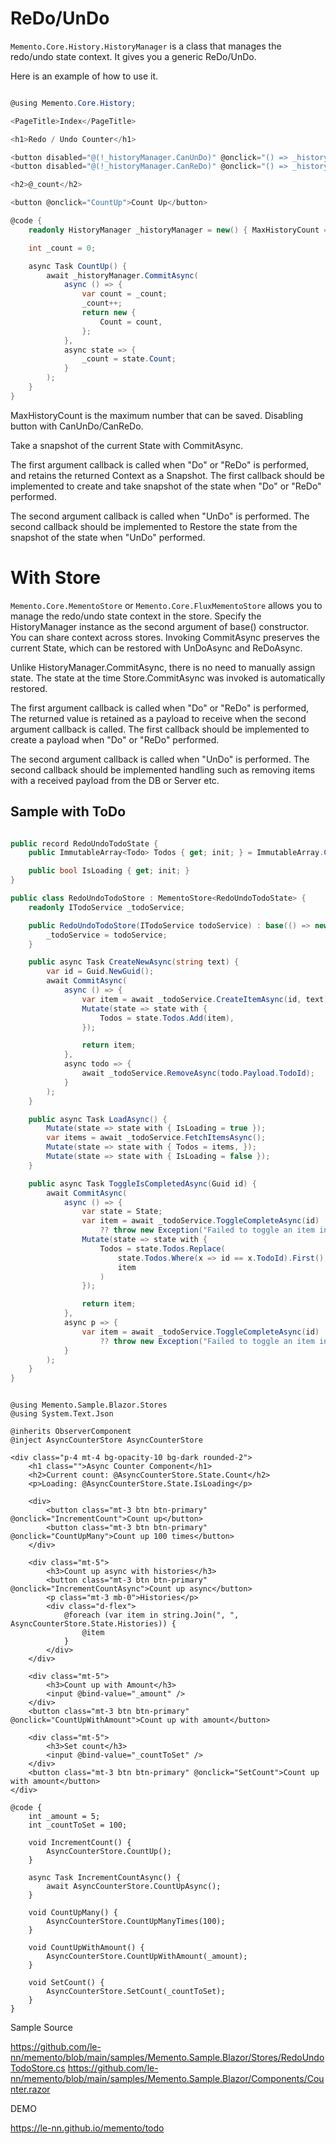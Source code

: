 # ReDo/UnDo

```Memento.Core.History.HistoryManager``` is a class that manages the redo/undo state context.
It gives you a generic ReDo/UnDo.

Here is  an example of how to use it.

```cs

@using Memento.Core.History;

<PageTitle>Index</PageTitle>

<h1>Redo / Undo Counter</h1>

<button disabled="@(!_historyManager.CanUnDo)" @onclick="() => _historyManager.UnDoAsync()">UnDo</button>
<button disabled="@(!_historyManager.CanReDo)" @onclick="() => _historyManager.ReDoAsync()">ReDo</button>

<h2>@_count</h2>

<button @onclick="CountUp">Count Up</button>

@code {
    readonly HistoryManager _historyManager = new() { MaxHistoryCount = 20 };

    int _count = 0;

    async Task CountUp() {
        await _historyManager.CommitAsync(
            async () => {
                var count = _count;
                _count++;
                return new {
                    Count = count,
                };
            },
            async state => {
                _count = state.Count;
            }
        );
    }
}

```


MaxHistoryCount is the maximum number that can be saved.
Disabling button with CanUnDo/CanReDo.

Take a snapshot of the current State with CommitAsync.

The first argument callback is called when "Do" or "ReDo" is performed, and retains the returned Context as a Snapshot.
The first callback should be implemented to create and take snapshot of the state when "Do" or "ReDo" performed.

The second argument callback is called when "UnDo" is performed.
The second callback should be implemented to Restore the state from the snapshot of the state when "UnDo" performed.

# With Store

```Memento.Core.MementoStore``` or ```Memento.Core.FluxMementoStore``` allows you to manage the redo/undo state context in the store.
Specify the HistoryManager instance as the second argument of base() constructor. You can share context across stores.
Invoking CommitAsync preserves the current State, which can be restored with UnDoAsync and ReDoAsync.

Unlike HistoryManager.CommitAsync, there is no need to manually assign state. 
The state at the time Store.CommitAsync was invoked is automatically restored.

The first argument callback is called when "Do" or "ReDo" is performed,
The returned value is retained as a payload to receive when the second argument callback is called.
The first callback should be implemented to create a payload when "Do" or "ReDo" performed.

The second argument callback is called when "UnDo" is performed.
The second callback should be implemented handling such as removing items with a received payload from the DB or Server etc.

## Sample with ToDo

```cs

public record RedoUndoTodoState {
    public ImmutableArray<Todo> Todos { get; init; } = ImmutableArray.Create<Todo>();

    public bool IsLoading { get; init; }
}

public class RedoUndoTodoStore : MementoStore<RedoUndoTodoState> {
    readonly ITodoService _todoService;

    public RedoUndoTodoStore(ITodoService todoService) : base(() => new(), new() { MaxHistoryCount = 20 }) {
        _todoService = todoService;
    }

    public async Task CreateNewAsync(string text) {
        var id = Guid.NewGuid();
        await CommitAsync(
            async () => {
                var item = await _todoService.CreateItemAsync(id, text);
                Mutate(state => state with {
                    Todos = state.Todos.Add(item),
                });

                return item;
            },
            async todo => {
                await _todoService.RemoveAsync(todo.Payload.TodoId);
            }
        );
    }

    public async Task LoadAsync() {
        Mutate(state => state with { IsLoading = true });
        var items = await _todoService.FetchItemsAsync();
        Mutate(state => state with { Todos = items, });
        Mutate(state => state with { IsLoading = false });
    }

    public async Task ToggleIsCompletedAsync(Guid id) {
        await CommitAsync(
            async () => {
                var state = State;
                var item = await _todoService.ToggleCompleteAsync(id)
                    ?? throw new Exception("Failed to toggle an item in Do or ReDo.");
                Mutate(state => state with {
                    Todos = state.Todos.Replace(
                        state.Todos.Where(x => id == x.TodoId).First(),
                        item
                    )
                });

                return item;
            },
            async p => {
                var item = await _todoService.ToggleCompleteAsync(id)
                    ?? throw new Exception("Failed to toggle an item in UnDo.");
            }
        );
    }
}

```

```razor

﻿@using Memento.Sample.Blazor.Stores
@using System.Text.Json

@inherits ObserverComponent
@inject AsyncCounterStore AsyncCounterStore

<div class="p-4 mt-4 bg-opacity-10 bg-dark rounded-2">
    <h1 class="">Async Counter Component</h1>
    <h2>Current count: @AsyncCounterStore.State.Count</h2>
    <p>Loading: @AsyncCounterStore.State.IsLoading</p>

    <div>
        <button class="mt-3 btn btn-primary" @onclick="IncrementCount">Count up</button>
        <button class="mt-3 btn btn-primary" @onclick="CountUpMany">Count up 100 times</button>
    </div>

    <div class="mt-5">
        <h3>Count up async with histories</h3>
        <button class="mt-3 btn btn-primary" @onclick="IncrementCountAsync">Count up async</button>
        <p class="mt-3 mb-0">Histories</p>
        <div class="d-flex">
            @foreach (var item in string.Join(", ", AsyncCounterStore.State.Histories)) {
                @item
            }
        </div>
    </div>

    <div class="mt-5">
        <h3>Count up with Amount</h3>
        <input @bind-value="_amount" />
    </div>
    <button class="mt-3 btn btn-primary" @onclick="CountUpWithAmount">Count up with amount</button>

    <div class="mt-5">
        <h3>Set count</h3>
        <input @bind-value="_countToSet" />
    </div>
    <button class="mt-3 btn btn-primary" @onclick="SetCount">Count up with amount</button>
</div>

@code {
    int _amount = 5;
    int _countToSet = 100;

    void IncrementCount() {
        AsyncCounterStore.CountUp();
    }

    async Task IncrementCountAsync() {
        await AsyncCounterStore.CountUpAsync();
    }

    void CountUpMany() {
        AsyncCounterStore.CountUpManyTimes(100);
    }

    void CountUpWithAmount() {
        AsyncCounterStore.CountUpWithAmount(_amount);
    }

    void SetCount() {
        AsyncCounterStore.SetCount(_countToSet);
    }
}

```

Sample Source

https://github.com/le-nn/memento/blob/main/samples/Memento.Sample.Blazor/Stores/RedoUndoTodoStore.cs
https://github.com/le-nn/memento/blob/main/samples/Memento.Sample.Blazor/Components/Counter.razor

DEMO

https://le-nn.github.io/memento/todo

